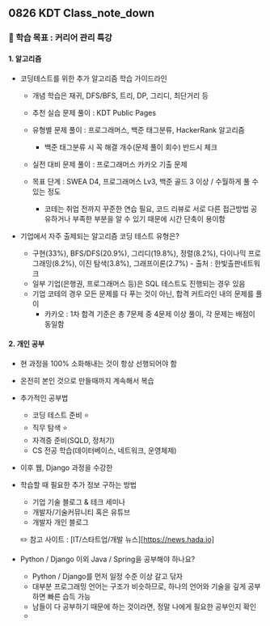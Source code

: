 ## 0826 KDT Class_note_down

### 🎯 학습 목표 : 커리어 관리 특강

#### 1. 알고리즘

- 코딩테스트를 위한 추가 알고리즘 학습 가이드라인

  - 개념 학습은 재귀, DFS/BFS, 트리, DP, 그리디, 최단거리 등

  - 추천 실습 문제 풀이 : KDT Public Pages

  - 유형별 문제 풀이 : 프로그래머스, 백준 태그분류, HackerRank 알고리즘

    - 백준 태그분류 시 꼭 해결 개수(문제 풀이 회수) 반드시 체크

  - 실전 대비 문제 풀이 : 프로그래머스 카카오 기출 문제 

  - 목표 단계 : SWEA D4, 프로그래머스 Lv3, 백준 골드 3 이상 / 수월하게 풀 수 있는 정도

    - 코테는 취업 전까지 꾸준한 연습 필요, 코드 리뷰로 서로 다른 접근방법 공유하거나 부족한 부분을 알 수 있기 때문에 시간 단축이 용이함

    

- 기업에서 자주 출제되는 알고리즘 코딩 테스트 유형은?

  - 구현(33%), BFS/DFS(20.9%), 그리디(19.8%), 정렬(8.2%), 다이나믹 프로그래밍(8.2%), 이진 탐색(3.8%), 그래프이론(2.7%) - 출처 : 한빛출판네트워크
  - 일부 기업(은행권, 프로그래머스 등)은 SQL 테스트도 진행되는 경우 있음
  - 기업 코테의 경우 모든 문제를 다 푸는 것이 아닌, 합격 커트라인 내의 문제를 풀이
    - 카카오 : 1차 합격 기준은 총 7문제 중 4문제 이상 풀이, 각 문제는 배점이 동일함



#### 2. 개인 공부

- 현 과정을 100% 소화해내는 것이 항상 선행되어야 함

- 온전히 본인 것으로 만들때까지 계속해서 복습

- 추가적인 공부법

  - 코딩 테스트 준비 ⭐️
  - 직무 탐색 ⭐️
  - 자격증 준비(SQLD, 정처기)
  - CS 전공 학습(데이터베이스, 네트워크, 운영체제)

- 이후 웹, Django 과정을 수강한 

- 학습할 때 필요한 추가 정보 구하는 방법

  - 기업 기술 블로그 & 테크 세미나
  - 개발자/기술커뮤니티 혹은 유튜브
  - 개발자 개인 블로그

  ✏️ 참고 사이트 :  [IT/스타트업/개발 뉴스][https://news.hada.io]

- Python / Django 이외 Java / Spring을 공부해야 하나요?

  - Python / Django를 먼저 일정 수준 이상 갈고 닦자
  - 대부분 프로그래밍 언어는 구조가 비슷하므로, 하나의 언어와 기술을 깊게 공부하면 빠른 습득 가능
  - 남들이 다 공부하기 때문에 하는 것이라면, 정말 나에게 필요한 공부인지 확인
  - 
